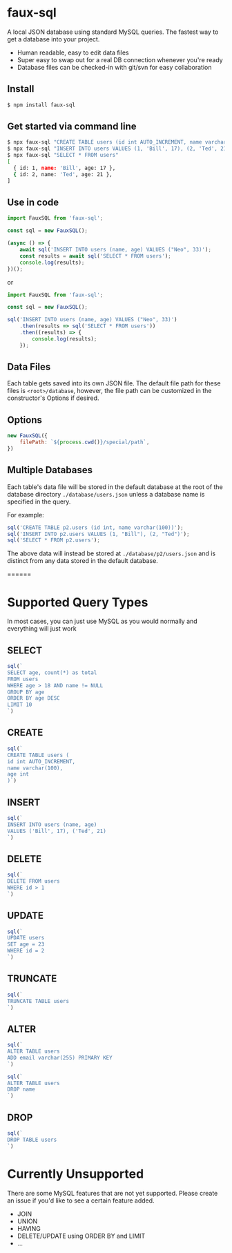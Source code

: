 # faux-sql
A local JSON database using standard MySQL queries. The fastest way to get a database into your project.

- Human readable, easy to edit data files
- Super easy to swap out for a real DB connection whenever you're ready
- Database files can be checked-in with git/svn for easy collaboration

## Install
```sh
$ npm install faux-sql
```

## Get started via command line
```sh
$ npx faux-sql "CREATE TABLE users (id int AUTO_INCREMENT, name varchar(100), age int)"
$ npx faux-sql "INSERT INTO users VALUES (1, 'Bill', 17), (2, 'Ted', 21)"
$ npx faux-sql "SELECT * FROM users"
[
  { id: 1, name: 'Bill', age: 17 },
  { id: 2, name: 'Ted', age: 21 },
]
```

## Use in code
```js
import FauxSQL from 'faux-sql';

const sql = new FauxSQL();

(async () => {
    await sql('INSERT INTO users (name, age) VALUES ("Neo", 33)');
    const results = await sql('SELECT * FROM users');
    console.log(results);
})();
```
or
```js
import FauxSQL from 'faux-sql';

const sql = new FauxSQL();

sql('INSERT INTO users (name, age) VALUES ("Neo", 33)')
    .then(results => sql('SELECT * FROM users'))
    .then((results) => {
        console.log(results);
    });
```

## Data Files
Each table gets saved into its own JSON file. The default file path for these files is `<root>/database`, however, the file path can be customized in the constructor's Options if desired.

## Options
```js
new FauxSQL({
    filePath: `${process.cwd()}/special/path`,
})
```

## Multiple Databases
Each table's data file will be stored in the default database at the root of the database directory `./database/users.json` unless a database name is specified in the query.

For example:

```js
sql('CREATE TABLE p2.users (id int, name varchar(100))');
sql('INSERT INTO p2.users VALUES (1, "Bill"), (2, "Ted")');
sql('SELECT * FROM p2.users');
```
The above data will instead be stored at `./database/p2/users.json` and is distinct from any data stored in the default database.


======

# Supported Query Types
In most cases, you can just use MySQL as you would normally and everything will just work

## SELECT
```js
sql(`
SELECT age, count(*) as total
FROM users
WHERE age > 18 AND name != NULL
GROUP BY age
ORDER BY age DESC
LIMIT 10
`)
```

## CREATE
```js
sql(`
CREATE TABLE users (
id int AUTO_INCREMENT,
name varchar(100),
age int
)`)
```

## INSERT
```js
sql(`
INSERT INTO users (name, age)
VALUES ('Bill', 17), ('Ted', 21)
`)
```

## DELETE
```js
sql(`
DELETE FROM users
WHERE id > 1
`)
```

## UPDATE
```js
sql(`
UPDATE users
SET age = 23
WHERE id = 2
`)
```

## TRUNCATE
```js
sql(`
TRUNCATE TABLE users
`)
```

## ALTER
```js
sql(`
ALTER TABLE users
ADD email varchar(255) PRIMARY KEY
`)

sql(`
ALTER TABLE users
DROP name
`)
```

## DROP
```js
sql(`
DROP TABLE users
`)
```

# Currently Unsupported
There are some MySQL features that are not yet supported. Please create an issue if you'd like to see a certain feature added.

- JOIN
- UNION
- HAVING
- DELETE/UPDATE using ORDER BY and LIMIT
- ...
